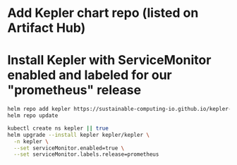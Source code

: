 # Add Kepler chart repo (listed on Artifact Hub)
# Install Kepler with ServiceMonitor enabled and labeled for our "prometheus" release

```bash
helm repo add kepler https://sustainable-computing-io.github.io/kepler-helm-chart
helm repo update

kubectl create ns kepler || true
helm upgrade --install kepler kepler/kepler \
  -n kepler \
  --set serviceMonitor.enabled=true \
  --set serviceMonitor.labels.release=prometheus
```